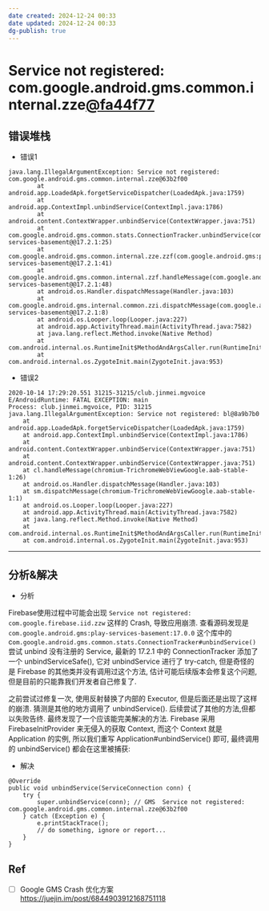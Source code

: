 ```yaml
---
date created: 2024-12-24 00:33
date updated: 2024-12-24 00:33
dg-publish: true
---
```


# Service not registered: com.google.android.gms.common.internal.zze[@fa44f77 ](/fa44f77)

## 错误堆栈

- 错误1

```
java.lang.IllegalArgumentException: Service not registered: com.google.android.gms.common.internal.zze@63b2f00
        at android.app.LoadedApk.forgetServiceDispatcher(LoadedApk.java:1759)
        at android.app.ContextImpl.unbindService(ContextImpl.java:1786)
        at android.content.ContextWrapper.unbindService(ContextWrapper.java:751)
        at com.google.android.gms.common.stats.ConnectionTracker.unbindService(com.google.android.gms:play-services-basement@@17.2.1:25)
        at com.google.android.gms.common.internal.zze.zzf(com.google.android.gms:play-services-basement@@17.2.1:41)
        at com.google.android.gms.common.internal.zzf.handleMessage(com.google.android.gms:play-services-basement@@17.2.1:48)
        at android.os.Handler.dispatchMessage(Handler.java:103)
        at com.google.android.gms.internal.common.zzi.dispatchMessage(com.google.android.gms:play-services-basement@@17.2.1:8)
        at android.os.Looper.loop(Looper.java:227)
        at android.app.ActivityThread.main(ActivityThread.java:7582)
        at java.lang.reflect.Method.invoke(Native Method)
        at com.android.internal.os.RuntimeInit$MethodAndArgsCaller.run(RuntimeInit.java:539)
        at com.android.internal.os.ZygoteInit.main(ZygoteInit.java:953)
```

- 错误2

```
2020-10-14 17:29:20.551 31215-31215/club.jinmei.mgvoice E/AndroidRuntime: FATAL EXCEPTION: main
Process: club.jinmei.mgvoice, PID: 31215
java.lang.IllegalArgumentException: Service not registered: bl@8a9b7b0
    at android.app.LoadedApk.forgetServiceDispatcher(LoadedApk.java:1759)
    at android.app.ContextImpl.unbindService(ContextImpl.java:1786)
    at android.content.ContextWrapper.unbindService(ContextWrapper.java:751)
    at android.content.ContextWrapper.unbindService(ContextWrapper.java:751)
    at cl.handleMessage(chromium-TrichromeWebViewGoogle.aab-stable-1:26)
    at android.os.Handler.dispatchMessage(Handler.java:103)
    at sm.dispatchMessage(chromium-TrichromeWebViewGoogle.aab-stable-1:1)
    at android.os.Looper.loop(Looper.java:227)
    at android.app.ActivityThread.main(ActivityThread.java:7582)
    at java.lang.reflect.Method.invoke(Native Method)
    at com.android.internal.os.RuntimeInit$MethodAndArgsCaller.run(RuntimeInit.java:539)
    at com.android.internal.os.ZygoteInit.main(ZygoteInit.java:953)
```

---

## 分析&解决

- 分析

Firebase使用过程中可能会出现 `Service not registered: com.google.firebase.iid.zzw` 这样的 Crash, 导致应用崩溃. 查看源码发现是 `com.google.android.gms:play-services-basement:17.0.0` 这个库中的 c`om.google.android.gms.common.stats.ConnectionTracker#unbindService()` 尝试 unbind 没有注册的 Service, 最新的 17.2.1 中的 ConnectionTracker 添加了一个 unbindServiceSafe(), 它对 unbindService 进行了 try-catch, 但是奇怪的是 Firebase 的其他类并没有调用过这个方法, 估计可能后续版本会修复这个问题, 但是目前的只能靠我们开发者自己修复了.

之前尝试过修复一次, 使用反射替换了内部的 Executor, 但是后面还是出现了这样的崩溃. 猜测是其他的地方调用了 unbindService(). 后续尝试了其他的方法,但都以失败告终. 最终发现了一个应该能完美解决的方法. Firebase 采用 FirebaseInitProvider 来无侵入的获取 Context, 而这个 Context 就是 Application 的实例, 所以我们重写 Application#unbindService() 即可, 最终调用的 unbindService() 都会在这里被捕获:

- 解决

```
@Override
public void unbindService(ServiceConnection conn) {
    try {
        super.unbindService(conn); // GMS  Service not registered: com.google.android.gms.common.internal.zze@63b2f00
    } catch (Exception e) {
        e.printStackTrace();
        // do something, ignore or report...
    }
}
```

## Ref

- [ ] Google GMS Crash 优化方案<br /><https://juejin.im/post/6844903912168751118>
